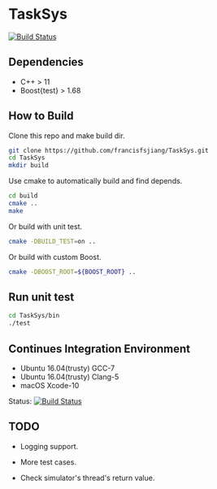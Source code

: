 # TaskSys


[![Build Status](https://travis-ci.org/francisfsjiang/TaskSys.svg?branch=master)](https://travis-ci.org/francisfsjiang/TaskSys) 


## Dependencies

- C++ > 11
- Boost{test} > 1.68

## How to Build

Clone this repo and make build dir.
```bash
git clone https://github.com/francisfsjiang/TaskSys.git
cd TaskSys
mkdir build

```

Use cmake to automatically build and find depends.
```bash
cd build
cmake ..
make

```

Or build with unit test.
```bash
cmake -DBUILD_TEST=on ..
```

Or build with custom Boost.
```bash
cmake -DBOOST_ROOT=${BOOST_ROOT} ..
```

## Run unit test
```bash
cd TaskSys/bin
./test

```

## Continues Integration Environment

- Ubuntu 16.04(trusty) GCC-7
- Ubuntu 16.04(trusty) Clang-5
- macOS Xcode-10

Status: [![Build Status](https://travis-ci.org/francisfsjiang/TaskSys.svg?branch=master)](https://travis-ci.org/francisfsjiang/TaskSys) 


## TODO

- Logging support.

- More test cases.

- Check simulator's thread's return value.